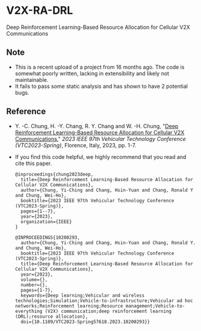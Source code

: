 # **V2X-RA-DRL**
Deep Reinforcement Learning-Based Resource Allocation for Cellular V2X Communications

## **Note**
- This is a recent upload of a project from 16 months ago. The code is somewhat poorly written, lacking in extensibility and likely not maintainable.
- It fails to pass some static analysis and has shown to have 2 potential bugs.

## **Reference**
- Y. -C. Chung, H. -Y. Chang, R. Y. Chang and W. -H. Chung, "[Deep Reinforcement Learning-Based Resource Allocation for Cellular V2X Communications](https://ieeexplore.ieee.org/document/10200293)," *2023 IEEE 97th Vehicular Technology Conference (VTC2023-Spring)*, Florence, Italy, 2023, pp. 1-7.

- If you find this code helpful, we highly recommend that you read and cite this paper.
  ```!
  @inproceedings{chung2023deep,
    title={Deep Reinforcement Learning-Based Resource Allocation for Cellular V2X Communications},
    author={Chung, Yi-Ching and Chang, Hsin-Yuan and Chang, Ronald Y and Chung, Wei-Ho},
    booktitle={2023 IEEE 97th Vehicular Technology Conference (VTC2023-Spring)},
    pages={1--7},
    year={2023},
    organization={IEEE}
  }
  ```
  ```!
  @INPROCEEDINGS{10200293,
    author={Chung, Yi-Ching and Chang, Hsin-Yuan and Chang, Ronald Y. and Chung, Wei-Ho},
    booktitle={2023 IEEE 97th Vehicular Technology Conference (VTC2023-Spring)}, 
    title={Deep Reinforcement Learning-Based Resource Allocation for Cellular V2X Communications}, 
    year={2023},
    volume={},
    number={},
    pages={1-7},
    keywords={Deep learning;Vehicular and wireless technologies;Simulation;Vehicle-to-infrastructure;Vehicular ad hoc networks;Reinforcement learning;Resource management;Vehicle-to-everything (V2X) communication;deep reinforcement learning (DRL);resource allocation},
    doi={10.1109/VTC2023-Spring57618.2023.10200293}}
  ```
